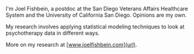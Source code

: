 I'm Joel Fishbein, a postdoc at the San Diego Veterans Affairs Healthcare System and the University of California San Diego. Opinions are my own.

My research involves applying statistical modeling techniques to look at psychotherapy data in different ways.

More on my research at [www.joelfishbein.com](url).

<!---
joelfishbein/joelfishbein is a ✨ special ✨ repository because its `README.md` (this file) appears on your GitHub profile.
You can click the Preview link to take a look at your changes.
--->
